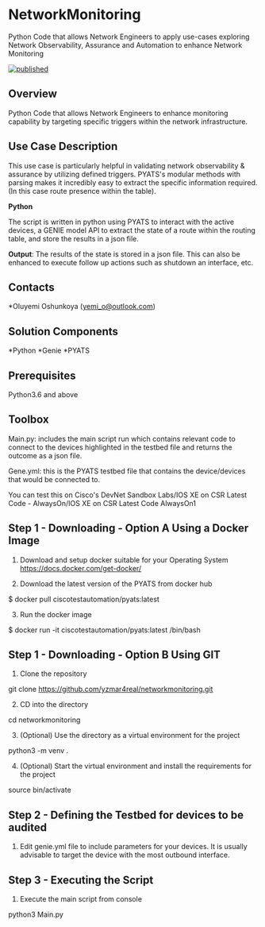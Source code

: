 # NetworkMonitoring

Python Code that allows Network Engineers to apply use-cases exploring Network Observability, Assurance and Automation to enhance Network Monitoring

[![published](https://static.production.devnetcloud.com/codeexchange/assets/images/devnet-published.svg)](https://developer.cisco.com/codeexchange/github/repo/yzmar4real/networkmonitoring)

## Overview

Python Code that allows Network Engineers to enhance monitoring capability by targeting specific triggers within the network infrastructure. 

## Use Case Description

This use case is particularly helpful in validating network observability & assurance by utilizing defined triggers. PYATS's modular methods with parsing makes it incredibly easy to extract the specific information required. (In this case route presence within the table).

**Python**

The script is written in python using PYATS to interact with the active devices, a GENIE model API to extract the state of a route within the routing table, and store the results in a json file.

**Output**: The results of the state is stored in a json file. This can also be enhanced to execute follow up actions such as shutdown an interface, etc. 

## Contacts
*Oluyemi Oshunkoya (yemi_o@outlook.com)

## Solution Components
*Python
*Genie
*PYATS

## Prerequisites 

Python3.6 and above

## Toolbox

Main.py: includes the main script run which contains relevant code to connect to the devices highlighted in the testbed file and returns the outcome as a json file.

Gene.yml: this is the PYATS testbed file that contains the device/devices that would be connected to. 

You can test this on Cisco's DevNet Sandbox Labs/IOS XE on CSR Latest Code - AlwaysOn/IOS XE on CSR Latest Code AlwaysOn1

## Step 1 - Downloading - Option A Using a Docker Image

1. Download and setup docker suitable for your Operating System 
https://docs.docker.com/get-docker/

2. Download the latest version of the PYATS from docker hub

$ docker pull ciscotestautomation/pyats:latest

3. Run the docker image 

$ docker run -it ciscotestautomation/pyats:latest /bin/bash

## Step 1 - Downloading - Option B Using GIT

1. Clone the repository

git clone https://github.com/yzmar4real/networkmonitoring.git

2. CD into the directory 

cd networkmonitoring

3. (Optional) Use the directory as a virtual environment for the project

python3 -m venv . 

4. (Optional) Start the virtual environment and install the requirements for the project

source bin/activate

## Step 2 - Defining the Testbed for devices to be audited

1. Edit genie.yml file to include parameters for your devices. It is usually advisable to target the device with the most outbound interface.

## Step 3 - Executing the Script 

1. Execute the main script from console

python3 Main.py
